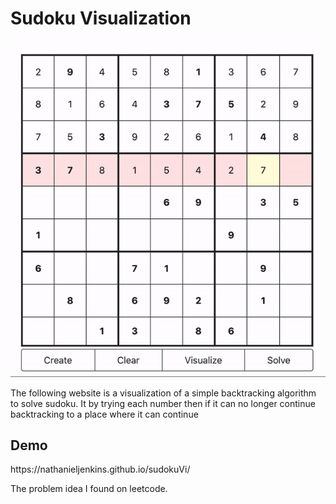<h1>Sudoku Visualization</h1>

![Demo](viz.gif)

<p>The following website is a visualization of a simple backtracking algorithm to solve sudoku. It by trying each number then if it can no longer continue backtracking to a place where it can continue<p>

<h2>Demo</h2>
https://nathanieljenkins.github.io/sudokuVi/

<p>The problem idea I found on leetcode.<p>
